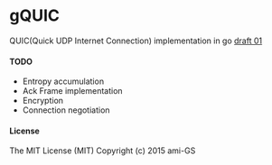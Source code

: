 # gQUIC
QUIC(Quick UDP Internet Connection) implementation in go
[draft 01](http://tools.ietf.org/html/draft-tsvwg-quic-protocol-01 "draft 01")

#### TODO
* Entropy accumulation
* Ack Frame implementation
* Encryption
* Connection negotiation

#### License
The MIT License (MIT) Copyright (c) 2015 ami-GS
